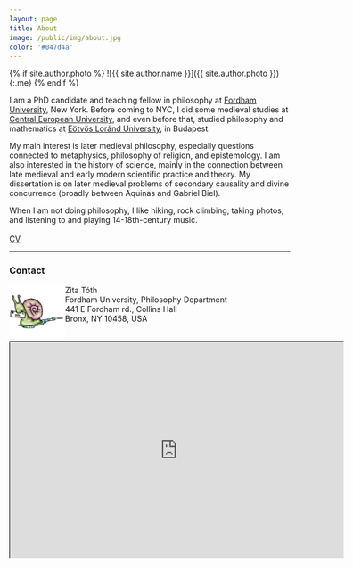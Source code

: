 ```yaml
---
layout: page
title: About
image: /public/img/about.jpg
color: '#047d4a'
---
```


{% if site.author.photo %}
  ![{{ site.author.name }}]({{ site.author.photo }}){:.me}
{% endif %}


I am a PhD candidate and teaching fellow in philosophy at <a href = "http://www.fordham.edu" target="_blank">Fordham University</a>, New York.
Before coming to NYC, I did some medieval studies at <a href="http://www.ceu.hu" target="_blank">Central European University</a>, and even before that, studied philosophy and mathematics at <a href="http://www.elte.hu/en" target="_blank">Eötvös Loránd University</a>, in Budapest.

My main interest is later medieval philosophy, especially questions connected to metaphysics, philosophy of religion, and epistemology. I am also interested in the history of science, mainly in the connection between late medieval and early modern scientific practice and theory. My dissertation is on later medieval problems of secondary causality and divine concurrence (broadly between Aquinas and Gabriel Biel).

When I am not doing philosophy, I like hiking, rock climbing, taking photos, and listening to and playing 14-18th-century music.<br><br>
[CV](/public/texts/CV.pdf)

---

### Contact


<img class="img-single" align="left" src="/public/img/snail.gif" width="100"> Zita Tóth <br>
Fordham University, Philosophy Department <br>
441 E Fordham rd., Collins Hall <br>
Bronx, NY 10458, USA
<br>
<br>


<style>
#wrap { width: 600px; height: 390px; padding: 0; overflow: hidden; }
#frame { width: 800px; height: 520px; border: 1px solid black; }
#frame { zoom: 0.75; -moz-transform: scale(0.75); -moz-transform-origin: 0 0; }
</style>

<div id="wrap">

<iframe id="frame" src="https://docs.google.com/forms/d/1DYO3lq0JufCmMGR1KjXlYvwEM9s9Tu28I7M3G1F8LkA/viewform?embedded=true#responses" width="760" height="700" frameborder="0" marginheight="0" marginwidth="0">Loading...</iframe>
</div>
